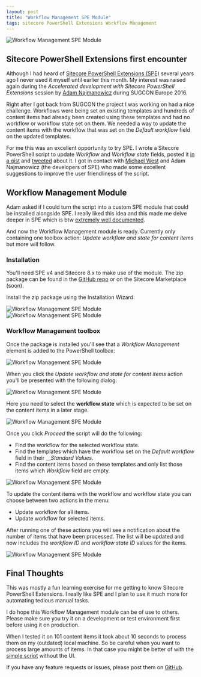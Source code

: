 ```yaml
---
layout: post
title: "Workflow Management SPE Module"
tags: sitecore PowerShell Extensions Workflow Management
---
```



<img class="u-max-full-width" src="{{ site.url }}/assets/2016/05/16/workflow_management.png" alt="Workflow Management SPE Module">


## Sitecore PowerShell Extensions first encounter

Although I had heard of [Sitecore PowerShell Extensions (SPE)](https://marketplace.sitecore.net/Modules/S/Sitecore_PowerShell_console.aspx) several years ago I never used it myself until earlier this month. 
My interest was raised again during the _Accelerated development with Sitecore PowerShell Extensions_ session by [Adam Najmanowicz](https://twitter.com/adamnaj) during SUGCON Europe 2016. 

Right after I got back from SUGCON the project I was working on had a nice challenge. Workflows were being set on existing templates and hundreds of content items had already been created using these templates and had no workflow or workflow state set on them.
We needed a way to update the content items with the workflow that was set on the _Default workflow_ field on the updated templates.

For me this was an excellent opportunity to try SPE. I wrote a Sitecore PowerShell script to update _Workflow_ and _Workflow state_ fields, posted it [in a gist](https://gist.github.com/marcduiker/950e0358bb4752ed5b047931a8c958c1) and [tweeted](https://twitter.com/marcduiker/status/728375187431936000) about it. I got in contact with [Michael West](https://twitter.com/michaelwest101) and Adam Najmanowicz (the developers of SPE) who made some excellent suggestions to improve the user friendliness of the script.

<!--more-->

## Workflow Management Module
Adam asked if I could turn the script into a custom SPE module that could be installed alongside SPE. I really liked this idea and this made me delve deeper in SPE which is btw [extremely well documented](https://sitecorepowershell.gitbooks.io/sitecore-powershell-extensions/content/).

And now the Workflow Management module is ready. Currently only containing one toolbox action: _Update workflow and state for content items_ but more will follow.

### Installation

You'll need SPE v4 and Sitecore 8.x to make use of the module. The zip package can be found in the [GitHub repo](https://github.com/marcduiker/SPE-Modules/blob/master/sitecore-packages/Workflow%20Management%20SPE%20Module-1.0.zip) or on the Sitecore Marketplace (soon).

Install the zip package using the Installation Wizard:

<img class="u-max-full-width" src="{{ site.url }}/assets/2016/05/16/workflow_management_install1.png" alt="Workflow Management SPE Module">

<img class="u-max-full-width" src="{{ site.url }}/assets/2016/05/16/workflow_management_install2.png" alt="Workflow Management SPE Module">

### Workflow Management toolbox

Once the package is installed you'll see that a _Workflow Management_ element is added to the PowerShell toolbox:

<img class="u-max-full-width" src="{{ site.url }}/assets/2016/05/16/workflow_management_toolbox.png" alt="Workflow Management SPE Module">

When you click the _Update workflow and state for content items_ action you'll be presented with the following dialog: 

<img class="u-max-full-width" src="{{ site.url }}/assets/2016/05/16/workflow_management_dialog1.png" alt="Workflow Management SPE Module">

Here you need to select the __workflow state__ which is expected to be set on the content items in a later stage. 

<img class="u-max-full-width" src="{{ site.url }}/assets/2016/05/16/workflow_management_dialog2.png" alt="Workflow Management SPE Module">

Once you click _Proceed_ the script will do the following:

- Find the workflow for the selected workflow state.
- Find the templates which have the workflow set on the _Default workflow_ field in their ___Standard Values_.
- Find the content items based on these templates and only list those items which _Workflow_ field are empty.

<img class="u-max-full-width" src="{{ site.url }}/assets/2016/05/16/workflow_management_report1.png" alt="Workflow Management SPE Module">

To update the content items with the workflow and workflow state you can choose between two actions in the menu:

- Update workflow for all items.
- Update workflow for selected items.

After running one of these actions you will see a notification about the number of items that have been processed.
The list will be updated and now includes the _workflow ID_ and _workflow state ID_ values for the items. 

<img class="u-max-full-width" src="{{ site.url }}/assets/2016/05/16/workflow_management_report2.png" alt="Workflow Management SPE Module">

## Final Thoughts

This was mostly a fun learning exercise for me getting to know Sitecore PowerShell Extensions. I really like SPE and I plan to use it much more for automating tedious manual tasks.

I do hope this Workflow Management module can be of use to others. Please make sure you try it on a development or test environment first before using it on production.

When I tested it on 101 content items it took about 10 seconds to process them on my (outdated) local machine. So be careful when you want to process large amounts of items. 
In that case you might be better of with the [simple script](https://gist.github.com/marcduiker/950e0358bb4752ed5b047931a8c958c1) without the UI. 

If you have any feature requests or issues, please post them on [GitHub](https://github.com/marcduiker/SPE-Modules).